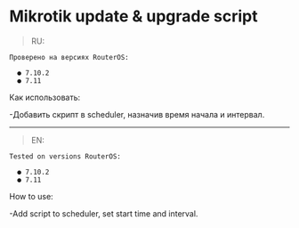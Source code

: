 # Mikrotik update & upgrade script

>RU:
```
Проверено на версиях RouterOS: 

  ● 7.10.2
  ● 7.11
```
Как использовать:

-Добавить скрипт в scheduler, назначив время начала и интервал.
 ___
>EN:
```
Tested on versions RouterOS:

  ● 7.10.2
  ● 7.11
```
How to use:

-Add script to scheduler, set start time and interval.
